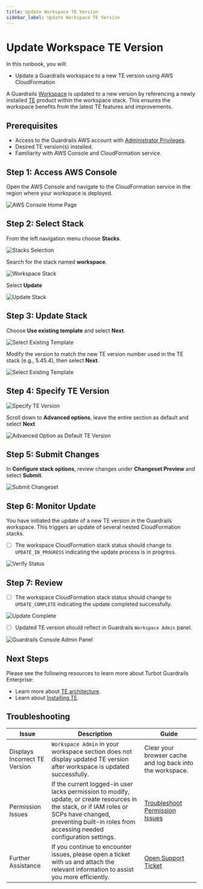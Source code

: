 ```yaml
---
title: Update Workspace TE Version
sidebar_label: Update Workspace TE Version
---
```


# Update Workspace TE Version

In this runbook, you will:
- Update a Guardrails workspace to a new TE version using AWS CloudFormation

A Guardrails [Workspace](/guardrails/docs/reference/glossary#workspace) is updated to a new version by referencing a newly installed [TE](/guardrails/docs/reference/glossary#turbot-guardrails-enterprise-te) product within the workspace stack. This ensures the workspace benefits from the latest TE features and improvements.

## Prerequisites

- Access to the Guardrails AWS account with [Administrator Privileges](/guardrails/docs/enterprise/FAQ/admin-permissions).
- Desired TE version(s) installed.
- Familiarity with AWS Console and CloudFormation service.

## Step 1: Access AWS Console

Open the AWS Console and navigate to the CloudFormation service in the region where your workspace is deployed.

![AWS Console Home Page](/images/docs/guardrails/guides/hosting-guardrails/updating-stacks/update-workspace-te-version/aws-cloudformation-console.png)

## Step 2: Select Stack

From the left navigation menu choose **Stacks**.

![Stacks Selection](/images/docs/guardrails/guides/hosting-guardrails/updating-stacks/update-workspace-te-version/cfn-stacks.png)

Search for the stack named **workspace**.

![Workspace Stack](/images/docs/guardrails/guides/hosting-guardrails/updating-stacks/update-workspace-te-version/cfn-select-workspace-stack.png)

Select **Update**

![Update Stack](/images/docs/guardrails/guides/hosting-guardrails/updating-stacks/update-workspace-te-version/cfn-workspace-stack-select-update.png)


## Step 3: Update Stack

Choose **Use existing template** and select **Next**.

![Select Existing Template](/images/docs/guardrails/guides/hosting-guardrails/updating-stacks/update-workspace-te-version/cfn-stack-use-existing-template.png)

Modify the version to match the new TE version number used in the TE stack (e.g., 5.45.4), then select **Next**.

![Select Existing Template](/images/docs/guardrails/guides/hosting-guardrails/updating-stacks/update-workspace-te-version/cfn-stack-specify-te-version.png)

## Step 4: Specify TE Version

![Specify TE Version](/images/docs/guardrails/guides/hosting-guardrails/updating-stacks/update-workspace-te-version/cfn-stack-specify-te-version.png)

Scroll down to **Advanced options**, leave the entire section as default and select **Next**

![Advanced Option as Default TE Version](/images/docs/guardrails/guides/hosting-guardrails/updating-stacks/update-workspace-te-version/cfn-stack-advanced-option-as-default.png)


## Step 5: Submit Changes

In **Configure stack options**, review changes under **Changeset Preview** and select **Submit**.

![Submit Changeset](/images/docs/guardrails/guides/hosting-guardrails/updating-stacks/update-workspace-te-version/cfn-worksapce-stack-select-submit-changes.png)

## Step 6: Monitor Update

You have initiated the update of a new TE version in the Guardrails workspace. This triggers an update of several nested CloudFormation stacks.

- [ ] The workspace CloudFormation stack status should change to `UPDATE_IN_PROGRESS` indicating the update process is in progress.

![Verify Status](/images/docs/guardrails/guides/hosting-guardrails/updating-stacks/update-workspace-te-version/cfn-workspace-stack-update-progress.png)

## Step 7: Review

- [ ] The workspace CloudFormation stack status should change to `UPDATE_COMPLETE` indicating the update completed successfully.

![Update Complete](/images/docs/guardrails/guides/hosting-guardrails/updating-stacks/update-workspace-te-version/cfn-workspace-stack-update-complete.png)

- [ ] Updated TE version should reflect in Guardrails `Workspace Admin` panel.

![Guardrails Console Admin Panel](/images/docs/guardrails/guides/hosting-guardrails/updating-stacks/update-workspace-te-version/guardrails-console-verify-version.png)

## Next Steps

Please see the following resources to learn more about Turbot Guardrails Enterprise:

- Learn more about [TE architecture](/guardrails/docs/enterprise/architecture).
- Learn about [Installing TE](/guardrails/docs/enterprise/installation/te-installation).

## Troubleshooting

| Issue                                      | Description                                                                                                                                                                                                 | Guide                                |
|----------------------------------------------|-------------------------------------------------------------------------------------------------------------------------------------------------------------------------------------------------------------------|-----------------------------------------------------|
|Displays Incorrect TE Version                        | `Workspace Admin` in your workspace section does not display updated TE version after workspace is updated successfully.   | Clear your browser cache and log back into the workspace.             |
| Permission Issues                        | If the current logged-in user lacks permission to modify, update, or create resources in the stack, or if IAM roles or SCPs have changed, preventing built-in roles from accessing needed configuration settings.   | [Troubleshoot Permission Issues](/guardrails/docs/enterprise/FAQ/admin-permissions#aws-permissions-for-turbot-guardrails-administrators)             |
| Further Assistance                       | If you continue to encounter issues, please open a ticket with us and attach the relevant information to assist you more efficiently.                                                 | [Open Support Ticket](https://support.turbot.com)   |
